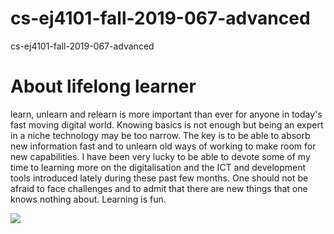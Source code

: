 # cs-ej4101-fall-2019-067-advanced
cs-ej4101-fall-2019-067-advanced

# About lifelong learner
learn, unlearn and relearn is more important than ever for anyone in today's fast moving digital world. Knowing basics is not enough but being an expert in a niche technology may be too narrow. The key is to be able to absorb new information fast and to unlearn old ways of working to make room for new capabilities. I have been very lucky to be able to devote some of my time to learning more on the digitalisation and the ICT and development tools introduced lately during these past few months. One should not be afraid to face challenges and to admit that there are new things that one knows nothing about. Learning is fun.

![](https://upload.wikimedia.org/wikipedia/commons/5/56/Tiger.50.jpg)
